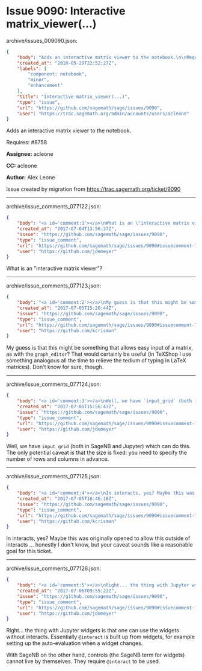 # Issue 9090: Interactive matrix_viewer(...)

archive/issues_009090.json:
```json
{
    "body": "Adds an interactive matrix viewer to the notebook.\n\nRequires: #8758\n\n**Assignee:** acleone\n\n**CC:**  acleone\n\n**Author:** Alex Leone\n\nIssue created by migration from https://trac.sagemath.org/ticket/9090\n\n",
    "created_at": "2010-05-29T22:52:27Z",
    "labels": [
        "component: notebook",
        "minor",
        "enhancement"
    ],
    "title": "Interactive matrix_viewer(...)",
    "type": "issue",
    "url": "https://github.com/sagemath/sage/issues/9090",
    "user": "https://trac.sagemath.org/admin/accounts/users/acleone"
}
```
Adds an interactive matrix viewer to the notebook.

Requires: #8758

**Assignee:** acleone

**CC:**  acleone

**Author:** Alex Leone

Issue created by migration from https://trac.sagemath.org/ticket/9090





---

archive/issue_comments_077122.json:
```json
{
    "body": "<a id='comment:1'></a>\nWhat is an \"interactive matrix viewer\"?",
    "created_at": "2017-07-04T13:56:37Z",
    "issue": "https://github.com/sagemath/sage/issues/9090",
    "type": "issue_comment",
    "url": "https://github.com/sagemath/sage/issues/9090#issuecomment-77122",
    "user": "https://github.com/jdemeyer"
}
```

<a id='comment:1'></a>
What is an "interactive matrix viewer"?



---

archive/issue_comments_077123.json:
```json
{
    "body": "<a id='comment:2'></a>\nMy guess is that this might be something that allows easy input of a matrix, as with the `graph_editor`?  That would certainly be useful (in TeXShop I use something analogous all the time to relieve the tedium of typing in LaTeX matrices).  Don't know for sure, though.",
    "created_at": "2017-07-05T15:20:44Z",
    "issue": "https://github.com/sagemath/sage/issues/9090",
    "type": "issue_comment",
    "url": "https://github.com/sagemath/sage/issues/9090#issuecomment-77123",
    "user": "https://github.com/kcrisman"
}
```

<a id='comment:2'></a>
My guess is that this might be something that allows easy input of a matrix, as with the `graph_editor`?  That would certainly be useful (in TeXShop I use something analogous all the time to relieve the tedium of typing in LaTeX matrices).  Don't know for sure, though.



---

archive/issue_comments_077124.json:
```json
{
    "body": "<a id='comment:3'></a>\nWell, we have `input_grid` (both in SageNB and Jupyter) which can do this. The only potential caveat is that the size is fixed: you need to specify the number of rows and columns in advance.",
    "created_at": "2017-07-05T15:56:43Z",
    "issue": "https://github.com/sagemath/sage/issues/9090",
    "type": "issue_comment",
    "url": "https://github.com/sagemath/sage/issues/9090#issuecomment-77124",
    "user": "https://github.com/jdemeyer"
}
```

<a id='comment:3'></a>
Well, we have `input_grid` (both in SageNB and Jupyter) which can do this. The only potential caveat is that the size is fixed: you need to specify the number of rows and columns in advance.



---

archive/issue_comments_077125.json:
```json
{
    "body": "<a id='comment:4'></a>\nIn interacts, yes? Maybe this was originally opened to allow this outside of interacts ... honestly I don't know, but your caveat sounds like a reasonable goal for this ticket.",
    "created_at": "2017-07-05T16:46:18Z",
    "issue": "https://github.com/sagemath/sage/issues/9090",
    "type": "issue_comment",
    "url": "https://github.com/sagemath/sage/issues/9090#issuecomment-77125",
    "user": "https://github.com/kcrisman"
}
```

<a id='comment:4'></a>
In interacts, yes? Maybe this was originally opened to allow this outside of interacts ... honestly I don't know, but your caveat sounds like a reasonable goal for this ticket.



---

archive/issue_comments_077126.json:
```json
{
    "body": "<a id='comment:5'></a>\nRight... the thing with Jupyter widgets is that one can use the widgets without interacts. Essentially `@interact` is built up from widgets, for example setting up the auto-evaluation when a widget changes.\n\nWith SageNB on the other hand, controls (the SageNB term for widgets) cannot live by themselves. They require `@interact` to be used.",
    "created_at": "2017-07-06T09:55:22Z",
    "issue": "https://github.com/sagemath/sage/issues/9090",
    "type": "issue_comment",
    "url": "https://github.com/sagemath/sage/issues/9090#issuecomment-77126",
    "user": "https://github.com/jdemeyer"
}
```

<a id='comment:5'></a>
Right... the thing with Jupyter widgets is that one can use the widgets without interacts. Essentially `@interact` is built up from widgets, for example setting up the auto-evaluation when a widget changes.

With SageNB on the other hand, controls (the SageNB term for widgets) cannot live by themselves. They require `@interact` to be used.
